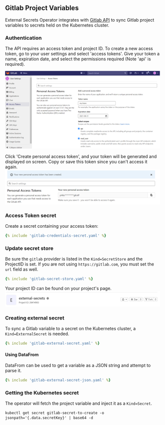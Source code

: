 ## Gitlab Project Variables

External Secrets Operator integrates with [Gitlab API](https://docs.gitlab.com/ee/api/project_level_variables.html) to sync Gitlab project variables to secrets held on the Kubernetes cluster.

### Authentication

The API requires an access token and project ID. To create a new access token, go to your user settings and select 'access tokens'. Give your token a name, expiration date, and select the permissions required (Note 'api' is required).

![token-details](./pictures/screenshot_gitlab_token.png)

Click 'Create personal access token', and your token will be generated and displayed on screen. Copy or save this token since you can't access it again.
![token-created](./pictures/screenshot_gitlab_token_created.png)



### Access Token secret

Create a secret containing your access token:

```yaml
{% include 'gitlab-credentials-secret.yaml' %}
```

### Update secret store
Be sure the `gitlab` provider is listed in the `Kind=SecretStore` and the ProjectID is set. If you are not using `https://gitlab.com`, you must set the `url` field as well.

```yaml
{% include 'gitlab-secret-store.yaml' %}
```

Your project ID can be found on your project's page.
![projectID](./pictures/screenshot_gitlab_projectID.png)

### Creating external secret

To sync a Gitlab variable to a secret on the Kubernetes cluster, a `Kind=ExternalSecret` is needed.

```yaml
{% include 'gitlab-external-secret.yaml' %}
```

#### Using DataFrom

DataFrom can be used to get a variable as a JSON string and attempt to parse it.

```yaml
{% include 'gitlab-external-secret-json.yaml' %}
```

### Getting the Kubernetes secret
The operator will fetch the project variable and inject it as a `Kind=Secret`.
```
kubectl get secret gitlab-secret-to-create -o jsonpath='{.data.secretKey}' | base64 -d
```
